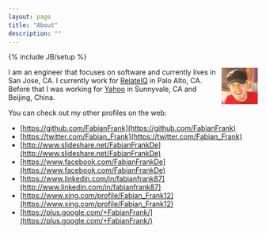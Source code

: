 ```yaml
---
layout: page
title: "About"
description: ""
---
```

{% include JB/setup %}

<div style="float: right">
    <img width="73" height="73" src="/assets/fabian.png" alt="Fabian">
</div>

I am an engineer that focuses on software and currently lives in San Jose, CA. I
currently work for [RelateIQ](http://www.relateiq.com/) in Palo Alto, CA. Before that
I was working for [Yahoo](http://www.yahoo.com/) in Sunnyvale, CA and Beijing, China.

You can check out my other profiles on the web:  

* [https://github.com/FabianFrank](https://github.com/FabianFrank)  
* [https://twitter.com/Fabian_Frank](https://twitter.com/Fabian_Frank)  
* [http://www.slideshare.net/FabianFrankDe](http://www.slideshare.net/FabianFrankDe)
* [https://www.facebook.com/FabianFrankDe](https://www.facebook.com/FabianFrankDe)  
* [https://www.linkedin.com/in/fabianfrank87](http://www.linkedin.com/in/fabianfrank87)  
* [https://www.xing.com/profile/Fabian_Frank12](https://www.xing.com/profile/Fabian_Frank12)  
* [https://plus.google.com/+FabianFrank/](https://plus.google.com/+FabianFrank/)
